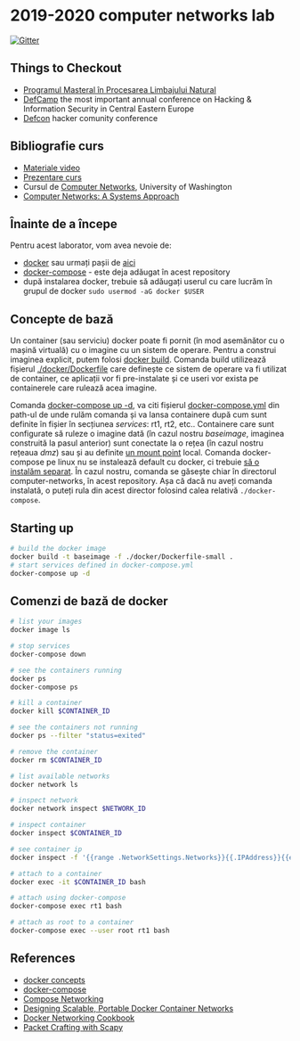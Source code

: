 # 2019-2020 computer networks lab

[![Gitter](https://badges.gitter.im/unibuc-computer-networks/2020.svg)](https://gitter.im/unibuc-computer-networks/2020?utm_source=badge&utm_medium=badge&utm_campaign=pr-badge)


## Things to Checkout
- [Programul Masteral în Procesarea Limbajului Natural](https://nlp.unibuc.ro/master)
- [DefCamp](https://def.camp/) the most important annual conference on Hacking & Information Security in Central Eastern Europe
- [Defcon](https://www.defcon.org/) hacker comunity conference

## Bibliografie curs
- [Materiale video](https://github.com/senisioi/computer-networks/blob/2020/curs/README.md)
- [Prezentare curs](http://nlp.unibuc.ro/people/liviu.html#Courses)
- Cursul de [Computer Networks](https://media.pearsoncmg.com/ph/streaming/esm/tanenbaum5e_videonotes/tanenbaum_videoNotes.html), University of Washington
- [Computer Networks: A Systems Approach](https://book.systemsapproach.org/foundation.html)

## Înainte de a începe
Pentru acest laborator, vom avea nevoie de:
- [docker](https://docs.docker.com/install/linux/docker-ce/ubuntu/) sau urmați pașii de [aici](https://gist.github.com/senisioi/0d4326775cade99ce2dec41b8d716b04)
- [docker-compose](https://docs.docker.com/compose/install/) - este deja adăugat în acest repository
- după instalarea docker, trebuie să adăugați userul cu care lucrăm în grupul de docker `sudo usermod -aG docker $USER`

## Concepte de bază
Un container (sau serviciu) docker poate fi pornit (în mod asemănător cu o mașină virtuală) cu o imagine cu un sistem de operare. Pentru a construi imaginea explicit, putem folosi [docker build](https://docs.docker.com/engine/reference/commandline/build/). Comanda build utilizează fișierul [./docker/Dockerfile](https://github.com/senisioi/computer-networks/blob/2020/docker/Dockerfile) care definește ce sistem de operare va fi utilizat de container, ce aplicații vor fi pre-instalate și ce useri vor exista pe containerele care rulează acea imagine. 

Comanda [docker-compose up -d](https://docs.docker.com/compose/reference/up/), va citi fișierul [docker-compose.yml](https://github.com/senisioi/computer-networks/blob/2020/docker-compose.yml) din path-ul de unde rulăm comanda și va lansa containere după cum sunt definite în fișier în secțiunea *services*: rt1, rt2, etc..
Containere care sunt configurate să ruleze o imagine dată (în cazul nostru *baseimage*, imaginea construită la pasul anterior) sunt conectate la o rețea (în cazul nostru rețeaua *dmz*) sau și au definite [un mount point](https://unix.stackexchange.com/questions/3192/what-is-meant-by-mounting-a-device-in-linux) local.
Comanda docker-compose pe linux nu se instalează default cu docker, ci trebuie [să o instalăm separat](https://docs.docker.com/compose/install/). În cazul nostru, comanda se găsește chiar în directorul computer-networks, în acest repository. Așa că dacă nu aveți comanda instalată, o puteți rula din acest director folosind calea relativă `./docker-compose`.


## Starting up
```bash
# build the docker image
docker build -t baseimage -f ./docker/Dockerfile-small .
# start services defined in docker-compose.yml
docker-compose up -d
```


## Comenzi de bază de docker
```bash
# list your images
docker image ls

# stop services
docker-compose down

# see the containers running
docker ps
docker-compose ps

# kill a container
docker kill $CONTAINER_ID

# see the containers not running
docker ps --filter "status=exited"

# remove the container
docker rm $CONTAINER_ID

# list available networks
docker network ls

# inspect network
docker network inspect $NETWORK_ID

# inspect container
docker inspect $CONTAINER_ID

# see container ip
docker inspect -f '{{range .NetworkSettings.Networks}}{{.IPAddress}}{{end}}' $CONTAINER_ID

# attach to a container
docker exec -it $CONTAINER_ID bash

# attach using docker-compose
docker-compose exec rt1 bash

# attach as root to a container
docker-compose exec --user root rt1 bash
```

## References
- [docker concepts](https://docs.docker.com/engine/docker-overview/#docker-engine)
- [docker-compose](http://docker-k8s-lab.readthedocs.io/en/latest/docker/docker-compose.html)
- [Compose Networking](https://runnable.com/docker/docker-compose-networking)
- [Designing Scalable, Portable Docker Container Networks](https://success.docker.com/article/Docker_Reference_Architecture-_Designing_Scalable,_Portable_Docker_Container_Networks)
- [Docker Networking Cookbook](https://github.com/TechBookHunter/Free-Docker-Books/blob/2020/book/Docker%20Networking%20Cookbook.pdf)
- [Packet Crafting with Scapy](http://www.scs.ryerson.ca/~zereneh/cn8001/CN8001-PacketCraftingUsingScapy-WilliamZereneh.pdf)
